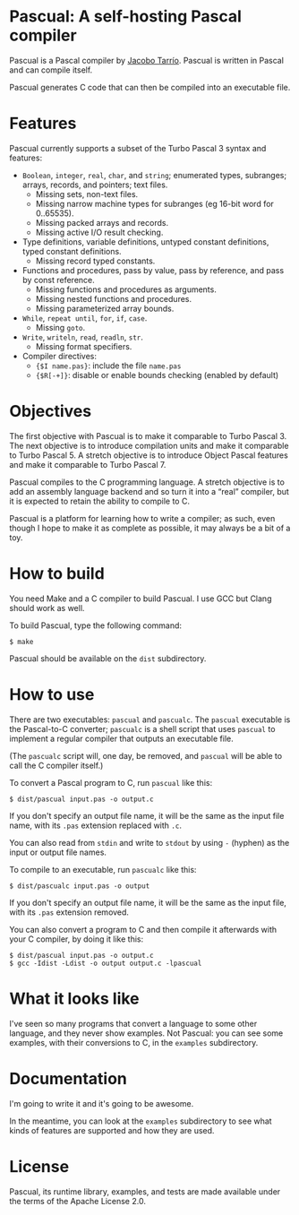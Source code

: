 # Pascual: A self-hosting Pascal compiler

Pascual is a Pascal compiler by [Jacobo Tarrío](https://jacobo.tarrio.org). Pascual is written in Pascal and can compile itself.

Pascual generates C code that can then be compiled into an executable file.

# Features

Pascual currently supports a subset of the Turbo Pascal 3 syntax and features:

* `Boolean`, `integer`, `real`, `char`, and `string`; enumerated types, subranges; arrays, records, and pointers; text files.
    * Missing sets, non-text files.
    * Missing narrow machine types for subranges (eg 16-bit word for 0..65535).
    * Missing packed arrays and records.
    * Missing active I/O result checking.
* Type definitions, variable definitions, untyped constant definitions, typed constant definitions.
    * Missing record typed constants.
* Functions and procedures, pass by value, pass by reference, and pass by const reference.
    * Missing functions and procedures as arguments.
    * Missing nested functions and procedures.
    * Missing parameterized array bounds.
* `While`, `repeat until`, `for`, `if`, `case`.
    * Missing `goto`.
* `Write`, `writeln`, `read`, `readln`, `str`.
    * Missing format specifiers.
* Compiler directives:
    * `{$I name.pas}`: include the file `name.pas`
    * `{$R[-+]}`: disable or enable bounds checking (enabled by default)

# Objectives

The first objective with Pascual is to make it comparable to Turbo Pascal 3. The next objective is to introduce compilation units and make it comparable to Turbo Pascal 5. A stretch objective is to introduce Object Pascal features and make it comparable to Turbo Pascal 7.

Pascual compiles to the C programming language. A stretch objective is to add an assembly language backend and so turn it into a “real” compiler, but it is expected to retain the ability to compile to C.

Pascual is a platform for learning how to write a compiler; as such, even though I hope to make it as complete as possible, it may always be a bit of a toy.

# How to build

You need Make and a C compiler to build Pascual. I use GCC but Clang should work as well.

To build Pascual, type the following command:

```shell
$ make
```

Pascual should be available on the `dist` subdirectory.

# How to use

There are two executables: `pascual` and `pascualc`. The `pascual` executable is the Pascal-to-C converter; `pascualc` is a shell script that uses `pascual` to implement a regular compiler that outputs an executable file.

(The `pascualc` script will, one day, be removed, and `pascual` will be able to call the C compiler itself.)

To convert a Pascal program to C, run `pascual` like this:

```shell
$ dist/pascual input.pas -o output.c
```

If you don't specify an output file name, it will be the same as the input file name, with its `.pas` extension replaced with `.c`.

You can also read from `stdin` and write to `stdout` by using `-` (hyphen) as the input or output file names.

To compile to an executable, run `pascualc` like this:

```shell
$ dist/pascualc input.pas -o output
```

If you don't specify an output file name, it will be the same as the input file, with its `.pas` extension removed.

You can also convert a program to C and then compile it afterwards with your C compiler, by doing it like this:

```shell
$ dist/pascual input.pas -o output.c
$ gcc -Idist -Ldist -o output output.c -lpascual
```

# What it looks like

I've seen so many programs that convert a language to some other language, and they never show examples. Not Pascual: you can see some examples, with their conversions to C, in the `examples` subdirectory.

# Documentation

I'm going to write it and it's going to be awesome.

In the meantime, you can look at the `examples` subdirectory to see what kinds of features are supported and how they are used.

# License

Pascual, its runtime library, examples, and tests are made available under the terms of the Apache License 2.0.